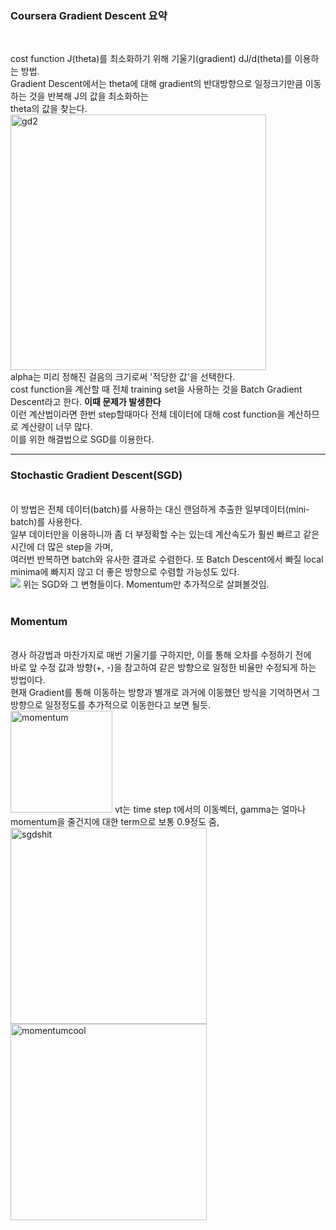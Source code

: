 <h3>Coursera Gradient Descent 요약</h3><br>

cost function J(theta)를 최소화하기 위해 기울기(gradient) dJ/d(theta)를 이용하는 방법.<br>
Gradient Descent에서는 theta에 대해 gradient의 반대방향으로 일정크기만큼 이동하는 것을 반복해 J의 값을 최소화하는<br>
theta의 값을 찾는다.<br>
<img width="409" alt="gd2" src="https://user-images.githubusercontent.com/67510613/106354046-575a9180-6332-11eb-8b15-17def693f8b5.PNG"><br>
alpha는 미리 정해진 걸음의 크기로써 '적당한 값'을 선택한다.<br>
cost function을 계산할 때 전체 training set을 사용하는 것을 Batch Gradient Descent라고 한다. <strong> 이때 문제가 발생한다 </strong><br>
이런 계산법이라면 한번 step할때마다 전체 데이터에 대해 cost function을 계산하므로 계산량이 너무 많다. <br>
이를 위한 해결법으로 SGD를 이용한다.<br>

<hr>
<h3>Stochastic Gradient Descent(SGD)</h3><br>
이 방법은 전체 데이터(batch)를 사용하는 대신 랜덤하게 추출한 일부데이터(mini-batch)를 사용한다.<br>
일부 데이터만을 이용하니까 좀 더 부정확할 수는 있는데 계산속도가 훨씬 빠르고 같은 시간에 더 많은 step을 가며,<br>
여러번 반복하면 batch와 유사한 결과로 수렴한다. 또 Batch Descent에서 빠질 local minima에 빠지지 않고 더 좋은 방향으로 수렴할 가능성도 있다.<br>
<img src="http://i.imgur.com/pD0hWu5.gif?1">
위는 SGD와 그 변형들이다. Momentum만 추가적으로 살펴볼것임.<br>
<br>
<h3>Momentum</h3><br>
경사 하강법과 마찬가지로 매번 기울기를 구하지만, 이를 통해 오차를 수정하기 전에<br>
바로 앞 수정 값과 방향(+, -)을 참고하여 같은 방향으로 일정한 비율만 수정되게 하는 방법이다.<br>
현재 Gradient를 통해 이동하는 방향과 별개로 과거에 이동했던 방식을 기억하면서 그 방향으로 일정정도를 추가적으로 이동한다고 보면 될듯.<br>
<img width="163" alt="momentum" src="https://user-images.githubusercontent.com/67510613/106354990-c4712580-6338-11eb-8e90-46199462d06b.PNG">
vt는 time step t에서의 이동벡터, gamma는 얼마나 momentum을 줄건지에 대한 term으로 보통 0.9정도 줌, <br>
<img width="314" alt="sgdshit" src="https://user-images.githubusercontent.com/67510613/106355121-685ad100-6339-11eb-8530-a4c862ff5c39.PNG">
<img width="314" alt="momentumcool" src="https://user-images.githubusercontent.com/67510613/106355124-6abd2b00-6339-11eb-891b-52dc07ab22fb.PNG">


